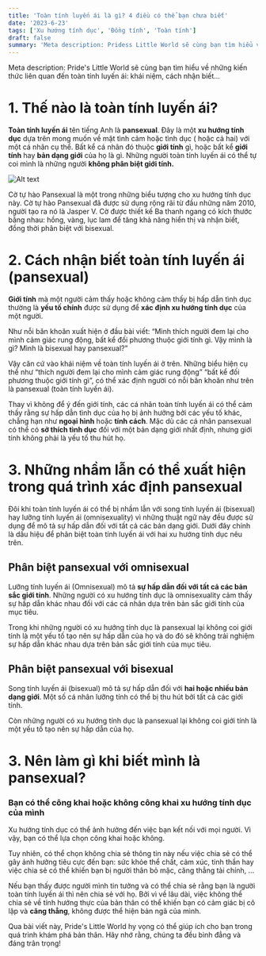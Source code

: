 ```yaml
---
title: 'Toàn tính luyến ái là gì? 4 điều có thể bạn chưa biết'
date: '2023-6-23'
tags: ['Xu hướng tính dục', 'Đồng tính', 'Toàn tính']
draft: false
summary: 'Meta description: Pridess Little World sẽ cùng bạn tìm hiểu về những kiến thức liên quan đến toàn tính luyến ái: khái niệm, cách nhận biết…'
---
```


Meta description: Pride's Little World sẽ cùng bạn tìm hiểu về những kiến thức liên quan đến toàn tính luyến ái: khái niệm, cách nhận biết…

# **1. Thế nào là toàn tính luyến ái?**

**Toàn tính luyến ái** tên tiếng Anh là **pansexual**. Đây là một **xu hướng tính dục** dựa trên mong muốn về mặt tình cảm hoặc tình dục ( hoặc cả hai) với một cá nhân cụ thể. Bất kể cá nhân đó thuộc **giới tính** gì, hoặc bất kể **giới tính** hay **bản dạng giới** của họ là gì. Những người toàn tính luyến ái có thể tự coi mình là những người **không phân biệt giới tính.**

![Alt text](/static/images/BLOG2/Pansexuality_flag.png 'Cờ tự hào Pansexual')

Cờ tự hào Pansexual là một trong những biểu tượng cho xu hướng tính dục này. Cờ tự hào Pansexual đã được sử dụng rộng rãi từ đầu những năm 2010, người tạo ra nó là Jasper V. Cờ được thiết kế Ba thanh ngang có kích thước bằng nhau: hồng, vàng, lục lam để tăng khả năng hiển thị và nhận biết, đồng thời phân biệt với bisexual.

# **2. Cách nhận biết toàn tính luyến ái (pansexual)**

**Giới tính** mà một người cảm thấy hoặc không cảm thấy bị hấp dẫn tình dục thường là **yếu tố chính** được sử dụng để **xác định xu hướng tính dục** của một người.

Như nỗi băn khoăn xuất hiện ở đầu bài viết: “Mình thích người đem lại cho mình cảm giác rung động, bất kể đối phương thuộc giới tính gì. Vậy mình là gì? Mình là bisexual hay pansexual?”

Vậy căn cứ vào khái niệm về toàn tính luyến ái ở trên. Những biểu hiện cụ thể như “thích người đem lại cho mình cảm giác rung động” “bất kể đối phương thuộc giới tính gì”, có thể xác định người có nỗi băn khoăn như trên là pansexual (toàn tính luyến ái).

Thay vì không để ý đến giới tính, các cá nhân toàn tính luyến ái có thể cảm thấy rằng sự hấp dẫn tình dục của họ bị ảnh hưởng bởi các yếu tố khác, chẳng hạn như **ngoại hình** hoặc **tính cách**. Mặc dù các cá nhân pansexual có thể có **sở thích tình dục** đối với một bản dạng giới nhất định, nhưng giới tính không phải là yếu tố thu hút họ.

# **3. Những nhầm lẫn có thể xuất hiện trong quá trình xác định pansexual**

Đôi khi toàn tính luyến ái có thể bị nhầm lẫn với song tính luyến ái (bisexual) hay lưỡng tính luyến ái (omnisexuality) vì những thuật ngữ này đều được sử dụng để mô tả sự hấp dẫn đối với tất cả các bản dạng giới. Dưới đây chính là dấu hiệu để phân biệt toàn tính luyến ái với hai xu hướng tính dục nêu trên.

## Phân biệt pansexual với omnisexual

Lưỡng tính luyến ái (Omnisexual) mô tả **sự hấp dẫn đối với tất cả các bản sắc giới tính**. Những người có xu hướng tính dục là omnisexuality cảm thấy sự hấp dẫn khác nhau đối với các cá nhân dựa trên bản sắc giới tính của mục tiêu.

Trong khi những người có xu hướng tính dục là pansexual lại không coi giới tính là một yếu tố tạo nên sự hấp dẫn của họ và do đó sẽ không trải nghiệm sự hấp dẫn khác nhau dựa trên bản sắc giới tính của mục tiêu.

## Phân biệt pansexual với bisexual

Song tính luyến ái (bisexual) mô tả sự hấp dẫn đối với **hai hoặc nhiều bản dạng giới**. Một số cá nhân lưỡng tính có thể bị thu hút bởi tất cả các giới tính.

Còn những người có xu hướng tính dục là pansexual lại không coi giới tính là một yếu tố tạo nên sự hấp dẫn của họ.

# **3. Nên làm gì khi biết mình là pansexual?**

### Bạn có thể công khai hoặc không công khai xu hướng tính dục của mình

Xu hướng tính dục có thể ảnh hưởng đến việc bạn kết nối với mọi người. Vì vậy, bạn có thể lựa chọn công khai hoặc không.

Tuy nhiên, có thể chọn không chia sẻ thông tin này nếu việc chia sẻ có thể gây ảnh hưởng tiêu cực đến bạn: sức khỏe thể chất, cảm xúc, tinh thần hay việc chia sẻ có thể khiến bạn bị người thân bỏ mặc, căng thẳng tài chính, ...

Nếu bạn thấy được người mình tin tưởng và có thể chia sẻ rằng bạn là người toàn tính luyến ái thì nên chia sẻ với họ. Bởi vì về lâu dài, việc không thể chia sẻ về tính hướng thực của bản thân có thể khiến bạn có cảm giác bị cô lập và **căng thẳng**, không được thể hiện bản ngã của mình.

Qua bài viết này, Pride's Little World hy vọng có thể giúp ích cho bạn trong quá trình khám phá bản thân. Hãy nhớ rằng, chúng ta đều bình đẳng và đáng trân trọng!
